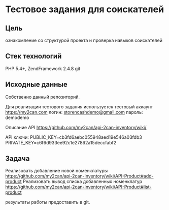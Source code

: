 # Тестовое задания для соискателей

## Цель 
ознакомление со структурой проекта и проверка навыков соискателей

## Стек технологий
PHP 5.4+, ZendFramework 2.4.8
git

## Исходные данные
Собственно данный репозиторий.

Для реализации тестового задания используется тестовый аккаунт https://my2can.com 
логин: storencashdemo@gmail.com
пароль: demodemo

Описание API https://github.com/my2can/api-2can-inventory/wiki/

API ключи: 
PUBLIC_KEY=cb3fd6aebc055948aed19e546a03fdb3
PRIVATE_KEY=c6f6d933ee92c1e27862a15deccfabf2

## Задача
Реализовать добавление новой номенклатуры https://github.com/my2can/api-2can-inventory/wiki/API-Product#add-product
Реализовать вывод списка добавленных номенклатур https://github.com/my2can/api-2can-inventory/wiki/API-Product#list-product

результаты работы предоставить в git.
